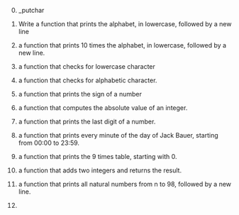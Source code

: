 0. _putchar

1. Write a function that prints the alphabet, in lowercase, followed by a new line

2. a function that prints 10 times the alphabet, in lowercase, followed by a new line.

3.  a function that checks for lowercase character

4. a function that checks for alphabetic character.

5.  a function that prints the sign of a number

6.  a function that computes the absolute value of an integer.

7. a function that prints the last digit of a number.

8. a function that prints every minute of the day of Jack Bauer, starting from 00:00 to 23:59.

9. a function that prints the 9 times table, starting with 0.

10. a function that adds two integers and returns the result.

11.  a function that prints all natural numbers from n to 98, followed by a new line.

12. 
